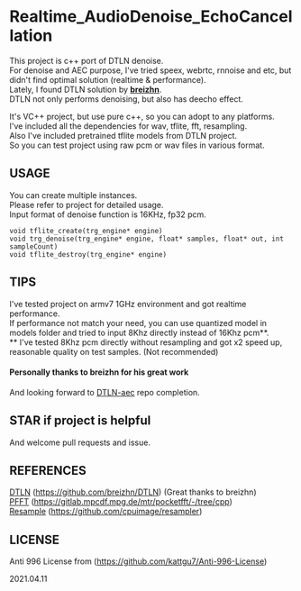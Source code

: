 # Realtime_AudioDenoise_EchoCancellation

This project is c++ port of DTLN denoise.<br/>
For denoise and AEC purpose, I've tried speex, webrtc, rnnoise and etc, but didn't find optimal solution (realtime & performance).<br/>
Lately, I found DTLN solution by [**breizhn**](https://github.com/breizhn).<br/>
DTLN not only performs denoising, but also has deecho effect.<br/>

It's VC++ project, but use pure c++, so you can adopt to any platforms.<br/>
I've included all the dependencies for wav, tflite, fft, resampling.<br/>
Also I've included pretrained tflite models from DTLN project.<br/>
So you can test project using raw pcm or wav files in various format.<br/>

## USAGE
You can create multiple instances.<br/>
Please refer to project for detailed usage.<br/>
Input format of denoise function is 16KHz, fp32 pcm.<br/>

    void tflite_create(trg_engine* engine)
    void trg_denoise(trg_engine* engine, float* samples, float* out, int sampleCount)
    void tflite_destroy(trg_engine* engine)

## TIPS
I've tested project on armv7 1GHz environment and got realtime performance.<br/>
If performance not match your need, you can use quantized model in models folder and tried to input 8Khz directly instead of 16Khz pcm**.<br/>
** I've tested 8Khz pcm directly without resampling and got x2 speed up, reasonable quality on test samples. (Not recommended)


#### Personally thanks to breizhn for his great work
And looking forward to [DTLN-aec](https://github.com/breizhn/DTLN-aec) repo completion.

## STAR if project is helpful
And welcome pull requests and issue.

## REFERENCES
[DTLN](https://github.com/breizhn/DTLN)  (https://github.com/breizhn/DTLN)  (Great thanks to breizhn)<br/>
[PFFT](https://gitlab.mpcdf.mpg.de/mtr/pocketfft/-/tree/cpp)  (https://gitlab.mpcdf.mpg.de/mtr/pocketfft/-/tree/cpp)<br/>
[Resample](https://github.com/cpuimage/resampler)  (https://github.com/cpuimage/resampler)<br/>

## LICENSE
Anti 996 License from (https://github.com/kattgu7/Anti-996-License)

2021.04.11
